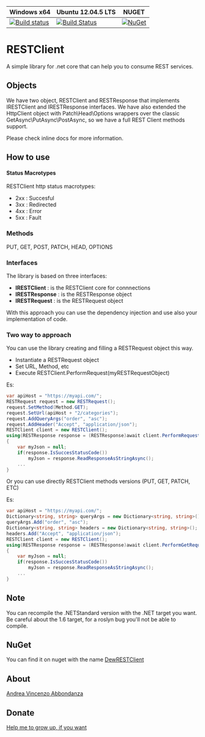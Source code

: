  Windows x64 | Ubuntu 12.04.5 LTS | NUGET |
--- | --- | --- |
[![Build status](https://ci.appveyor.com/api/projects/status/a3m20yarjo7mpy2j?svg=true)](https://ci.appveyor.com/project/andreabbondanza/restclient) | [![Build Status](https://travis-ci.org/andreabbondanza/RESTClient.svg?branch=master)](https://travis-ci.org/andreabbondanza/RESTClient) | [![NuGet](https://img.shields.io/nuget/v/Nuget.Core.svg?style=flat-square)](https://www.nuget.org/packages/DewRestClient/)

# RESTClient
A simple library for .net core that can help you to consume REST services.

## Objects
We have two object, RESTClient and RESTResponse that implements IRESTClient and IRESTResponse interfaces.
We have also extended the HttpClient object with Patch\Head\Options wrappers over the classic GetAsync\PutAsync\PostAsync, so we have a full REST Client methods support.

Please check inline docs for more information.

## How to use

#### Status Macrotypes
RESTClient http status macrotypes:
- 2xx : Succesful
- 3xx : Redirected
- 4xx : Error 
- 5xx : Fault 

### Methods
PUT, GET, POST, PATCH, HEAD, OPTIONS


### Interfaces
The library is based on three interfaces:
- __IRESTClient__ : is the RESTClient core for connnections
- __IRESTResponse__ : is the RESTResponse object
- __IRESTRequest__ : is the RESTRequest object

With this approach you can use the dependency injection and use also your implementation of code.

### Two way to approach
You can use the library creating and filling a RESTRequest object this way.

- Instantiate a RESTRequest object
- Set URL, Method, etc
- Execute RESTClient.PerformRequest(myRESTRequestObject)


Es: 
````C#
var apiHost = "https://myapi.com/";
RESTRequest request = new RESTRequest();
request.SetMethod(Method.GET);
request.SetUrl(apiHost + "2/categories");
request.AddQueryArgs("order", "asc");
request.AddHeader("Accept", "application/json");
RESTClient client = new RESTClient();
using(RESTResponse response = (RESTResponse)await client.PerformRequest(request))
{
    var myJson = null;
    if(response.IsSuccesStatusCode())
        myJson = response.ReadResponseAsStringAsync();
    ...
}
````

Or you can use directly RESTClient methods versions (PUT, GET, PATCH, ETC)

Es: 
````C#
var apiHost = "https://myapi.com/";
Dictionary<string, string> queryArgs = new Dictionary<string, string>();
queryArgs.Add("order", "asc");
Dictionary<string, string> headers = new Dictionary<string, string>();
headers.Add("Accept", "application/json");
RESTClient client = new RESTClient();
using(RESTResponse response = (RESTResponse)await client.PerformGetRequestAsync(apiHost + "2/categories", queryAargs, headers))
{
    var myJson = null;
    if(response.IsSuccesStatusCode())
        myJson = response.ReadResponseAsStringAsync();
    ...
}
````

## Note
You can recompile the .NETStandard version with the .NET target you want. Be careful about the 1.6 target, for a roslyn bug you'll not be able to compile.

## NuGet
You can find it on nuget with the name [DewRESTClient](https://www.nuget.org/packages/DewRESTClientStandard/)

## About
[Andrea Vincenzo Abbondanza](http://www.andrewdev.eu)

## Donate
[Help me to grow up, if you want](https://payPal.me/andreabbondanza)
